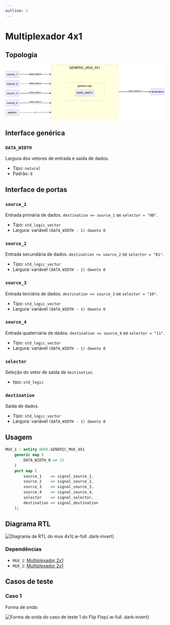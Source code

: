 ```yaml
---
outline: 2
---
```


# Multiplexador 4x1

## Topologia

![alt text](/public/images/reference/report_components/generic_mux_4x1.drawio.svg)

## Interface genérica

### `DATA_WIDTH` <Badge type="neutral" text="GENERIC" />

Largura dos vetores de entrada e saída de dados.

- Tipo: `natural`
- Padrão: `8`

## Interface de portas

### `source_1` <Badge type="success" text="INPUT" />

Entrada primária de dados. `destination <= source_1` se `selector = "00"`.

- Tipo: `std_logic_vector`
- Largura: variável `(DATA_WIDTH - 1) downto 0`

### `source_2` <Badge type="success" text="INPUT" />

Entrada secundária de dados. `destination <= source_2` se `selector = "01"`.

- Tipo: `std_logic_vector`
- Largura: variável `(DATA_WIDTH - 1) downto 0`

### `source_3` <Badge type="success" text="INPUT" />

Entrada terciária de dados. `destination <= source_3` se `selector = "10"`.

- Tipo: `std_logic_vector`
- Largura: variável `(DATA_WIDTH - 1) downto 0`

### `source_4` <Badge type="success" text="INPUT" />

Entrada quaternária de dados. `destination <= source_4` se `selector = "11"`.

- Tipo: `std_logic_vector`
- Largura: variável `(DATA_WIDTH - 1) downto 0`

### `selector` <Badge type="success" text="INPUT" />

Seleção do vetor de saída de `destination`.

- tipo: `std_logic`

### `destination` <Badge type="danger" text="OUTPUT" />

Saída de dados.

- Tipo: `std_logic_vector`
- Largura: variável `(DATA_WIDTH - 1) downto 0`

## Usagem

```vhdl
MUX_1 : entity WORK.GENERIC_MUX_4X1
    generic map (
        DATA_WIDTH_0 => 32
    )
    port map (
        source_1    => signal_source_1,
        source_2    => signal_source_2,
        source_3    => signal_source_3,
        source_4    => signal_source_4,
        selector    => signal_selector,
        destination => signal_destination
    );
```

## Diagrama RTL

<pan-container>

![Diagrama de RTL do mux 4x1](/images/reference/components/generic_mux_4x1_netlist.svg){.w-full .dark-invert}

### Dependências

- `MUX_1`: [Multiplexador 2x1](./generic_mux_2x1.html)
- `MUX_2`: [Multiplexador 2x1](./generic_mux_2x1.html)

</pan-container>

## Casos de teste

### Caso 1 <Badge type="info" text="tb_generic_mux_4x1_case_1" />

Forma de onda:

<pan-container :grid="false">

![Forma de onda do caso de teste 1 do Flip Flop](/images/reference/components/tb_generic_mux_4x1_case_1.svg){.w-full .dark-invert}

</pan-container>
